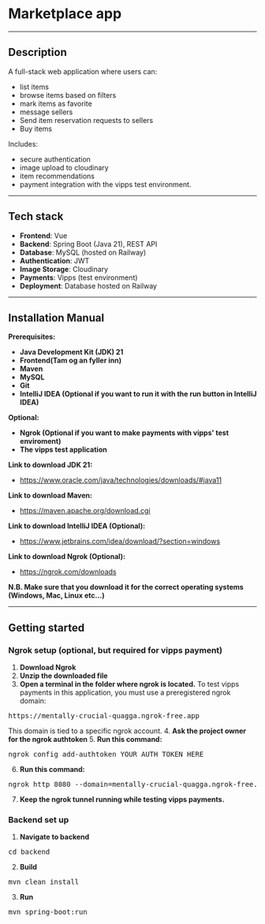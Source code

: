 # Marketplace app
***

## Description 
A full-stack web application where users can:
- list items
- browse items based on filters
- mark items as favorite 
- message sellers 
- Send item reservation requests to sellers
- Buy items

Includes:
- secure authentication
- image upload to cloudinary
- item recommendations
- payment integration with the vipps test environment.
***

## Tech stack
- **Frontend**: Vue 
- **Backend**: Spring Boot (Java 21), REST API
- **Database**: MySQL (hosted on Railway)
- **Authentication**: JWT 
- **Image Storage**: Cloudinary
- **Payments**: Vipps (test environment)
- **Deployment**: Database hosted on Railway
***

## Installation Manual
**Prerequisites:**
- **Java Development Kit (JDK) 21**
- **Frontend(Tam og an fyller inn)**
- **Maven**
- **MySQL**
- **Git**
- **IntelliJ IDEA (Optional if you want to run it with the run button in IntelliJ IDEA)**

**Optional:**
- **Ngrok (Optional if you want to make payments with vipps' test enviroment)**
- **The vipps test application**

**Link to download JDK 21:**
- https://www.oracle.com/java/technologies/downloads/#java11

**Link to download Maven:**
- https://maven.apache.org/download.cgi

**Link to download IntelliJ IDEA (Optional):**
- https://www.jetbrains.com/idea/download/?section=windows

**Link to download Ngrok (Optional):**
- https://ngrok.com/downloads


**N.B. Make sure that you download it for the correct operating systems (Windows, Mac, Linux etc...)**
***

## Getting started
### Ngrok setup (optional, but required for vipps payment)
1. **Download Ngrok**
2. **Unzip the downloaded file**
3. **Open a terminal in the folder where ngrok is located.**
To test vipps payments in this application, you must use a preregistered ngrok domain:
<pre>https://mentally-crucial-quagga.ngrok-free.app</pre>
This domain is tied to a specific ngrok account.
4. **Ask the project owner for the ngrok authtoken**
5. **Run this command:**
<pre>ngrok config add-authtoken YOUR_AUTH_TOKEN_HERE</pre>
6. **Run this command:**
<pre>ngrok http 8080 --domain=mentally-crucial-quagga.ngrok-free.app</pre>
7. **Keep the ngrok tunnel running while testing vipps payments.**

### Backend set up
1. **Navigate to backend**
<pre>cd backend</pre>

2. **Build**
<pre>mvn clean install</pre>

3. **Run**
<pre>mvn spring-boot:run</pre>








